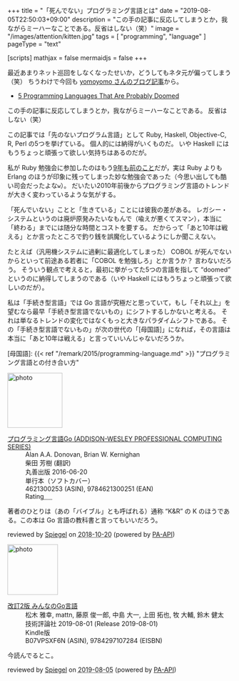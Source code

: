 +++
title = "「死んでない」プログラミング言語とは"
date =  "2019-08-05T22:50:03+09:00"
description = "この手の記事に反応してしまうとか，我ながらミーハーなことである。反省はしない（笑）"
image = "/images/attention/kitten.jpg"
tags = [ "programming", "language" ]
pageType = "text"

[scripts]
  mathjax = false
  mermaidjs = false
+++

最近あまりネット巡回をしなくなったせいか，どうしてもネタ元が偏ってしまう（笑） ちうわけで今回も [yomoyomo さんのブログ記事](https://yamdas.hatenablog.com/entry/20190805/doomed-programming-language "おそらく先がない5つのプログラミング言語？ - YAMDAS現更新履歴")から。

- [5 Programming Languages That Are Probably Doomed](https://insights.dice.com/2019/07/29/5-programming-languages-probably-doomed/)

この手の記事に反応してしまうとか，我ながらミーハーなことである。
反省はしない（笑）

この記事では「先のないプログラム言語」として Ruby, Haskell, Objective-C, R, Perl の5つを挙げている。
個人的には納得がいくものだ。
いや Haskell にはもうちょっと頑張って欲しい気持ちはあるのだが。

私が Ruby 勉強会に参加したのはもう[9年も前のこと](https://baldanders.info/blog/000502/ "https://baldanders.info/blog/000502/")だが，実は Ruby よりも Erlang のほうが印象に残ってしまった妙な勉強会であった（今思い出しても酷い司会だったよな`w`）。
だいたい2010年前後からプログラミング言語のトレンドが大きく変わっているような気がする。

「死んでいない」ことと「生きている」ことには彼我の差がある。
レガシー・システムというのは廃炉原発みたいなもんで（喩えが悪くてスマン），本当に「終わる」までには随分な時間とコストを要する。
だからって「あと10年は戦える」とか言ったところで釣り銭を誤魔化しているようにしか聞こえない。

たとえば（汎用機システムに過剰に最適化してしまった） COBOL が死んでないからといって前途ある若者に「COBOL を勉強しろ」とか言うか？ 言わないだろう。
そういう観点で考えると，最初に挙がってた5つの言語を指して “doomed” というのに納得してしまうのである（いや Haskell にはもうちょっと頑張って欲しいのだが）。

私は「手続き型言語」では Go 言語が究極だと思っていて，もし「それ以上」を望むなら最早「手続き型言語でないもの」にシフトするしかないと考える。
それは単なるトレンドの変化ではなくもっと大きなパラダイムシフトである。
その「手続き型言語でないもの」が次の世代の「[母国語]」になれば，その言語は本当に「あと10年は戦える」と言っていいんじゃないだろうか。

[母国語]: {{< ref "/remark/2015/programming-language.md" >}} "プログラミング言語との付き合い方"

<div class="hreview">
  <div class="photo"><a class="item url" href="https://www.amazon.co.jp/%E3%83%97%E3%83%AD%E3%82%B0%E3%83%A9%E3%83%9F%E3%83%B3%E3%82%B0%E8%A8%80%E8%AA%9EGo-ADDISON-WESLEY-PROFESSIONAL-COMPUTING-Donovan/dp/4621300253?SubscriptionId=AKIAJYVUJ3DMTLAECTHA&tag=baldandersinf-22&linkCode=xm2&camp=2025&creative=165953&creativeASIN=4621300253"><img src="https://images-fe.ssl-images-amazon.com/images/I/41meaSLNFfL._SL160_.jpg" width="123" alt="photo"></a></div>
  <dl class="fn">
    <dt><a href="https://www.amazon.co.jp/%E3%83%97%E3%83%AD%E3%82%B0%E3%83%A9%E3%83%9F%E3%83%B3%E3%82%B0%E8%A8%80%E8%AA%9EGo-ADDISON-WESLEY-PROFESSIONAL-COMPUTING-Donovan/dp/4621300253?SubscriptionId=AKIAJYVUJ3DMTLAECTHA&tag=baldandersinf-22&linkCode=xm2&camp=2025&creative=165953&creativeASIN=4621300253">プログラミング言語Go (ADDISON-WESLEY PROFESSIONAL COMPUTING SERIES)</a></dt>
    <dd>Alan A.A. Donovan, Brian W. Kernighan</dd>
    <dd>柴田 芳樹 (翻訳)</dd>
    <dd>丸善出版 2016-06-20</dd>
    <dd>単行本（ソフトカバー）</dd>
    <dd>4621300253 (ASIN), 9784621300251 (EAN)</dd>
    <dd>Rating<abbr class="rating fa-sm" title="5">&nbsp;<i class="fas fa-star"></i>&nbsp;<i class="fas fa-star"></i>&nbsp;<i class="fas fa-star"></i>&nbsp;<i class="fas fa-star"></i>&nbsp;<i class="fas fa-star"></i></abbr></dd>
  </dl>
  <p class="description">著者のひとりは（あの「バイブル」とも呼ばれる）通称 “K&amp;R” の K のほうである。この本は Go 言語の教科書と言ってもいいだろう。</p>
  <p class="powered-by" >reviewed by <a href='#maker' class='reviewer'>Spiegel</a> on <abbr class="dtreviewed" title="2018-10-20">2018-10-20</abbr> (powered by <a href="https://affiliate.amazon.co.jp/assoc_credentials/home" >PA-API</a>)</p>
</div>

<div class="hreview">
  <div class="photo"><a class="item url" href="https://www.amazon.co.jp/%E6%94%B9%E8%A8%822%E7%89%88-%E3%81%BF%E3%82%93%E3%81%AA%E3%81%AEGo%E8%A8%80%E8%AA%9E-%E6%9D%BE%E6%9C%A8-%E9%9B%85%E5%B9%B8-ebook/dp/B07VPSXF6N?SubscriptionId=AKIAJYVUJ3DMTLAECTHA&tag=baldandersinf-22&linkCode=xm2&camp=2025&creative=165953&creativeASIN=B07VPSXF6N"><img src="https://images-fe.ssl-images-amazon.com/images/I/51jif840ScL._SL160_.jpg" width="113" alt="photo"></a></div>
  <dl class="fn">
    <dt><a href="https://www.amazon.co.jp/%E6%94%B9%E8%A8%822%E7%89%88-%E3%81%BF%E3%82%93%E3%81%AA%E3%81%AEGo%E8%A8%80%E8%AA%9E-%E6%9D%BE%E6%9C%A8-%E9%9B%85%E5%B9%B8-ebook/dp/B07VPSXF6N?SubscriptionId=AKIAJYVUJ3DMTLAECTHA&tag=baldandersinf-22&linkCode=xm2&camp=2025&creative=165953&creativeASIN=B07VPSXF6N">改訂2版 みんなのGo言語</a></dt>
    <dd>松木 雅幸, mattn, 藤原 俊一郎, 中島 大一, 上田 拓也, 牧 大輔, 鈴木 健太</dd>
    <dd>技術評論社 2019-08-01 (Release 2019-08-01)</dd>
    <dd>Kindle版</dd>
    <dd>B07VPSXF6N (ASIN), 9784297107284 (EISBN)</dd>
  </dl>
  <p class="description">今読んでるとこ。</p>
  <p class="powered-by" >reviewed by <a href='#maker' class='reviewer'>Spiegel</a> on <abbr class="dtreviewed" title="2019-08-05">2019-08-05</abbr> (powered by <a href="https://affiliate.amazon.co.jp/assoc_credentials/home" >PA-API</a>)</p>
</div>
